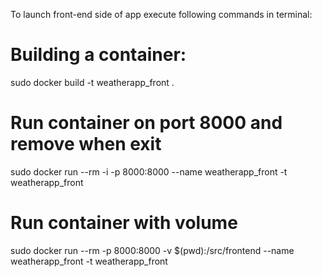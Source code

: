 To launch front-end side of app execute following commands in terminal:
# Building a container:
 sudo docker build -t weatherapp_front .
# Run container on port 8000 and remove when exit
 sudo docker run --rm -i -p 8000:8000 --name weatherapp_front -t weatherapp_front
 # Run container with volume
sudo docker run --rm -p 8000:8000 -v $(pwd):/src/frontend --name weatherapp_front -t weatherapp_front
